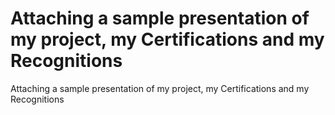 # Attaching a sample presentation of my project, my Certifications and my Recognitions
Attaching a sample presentation of my project, my Certifications and my Recognitions
